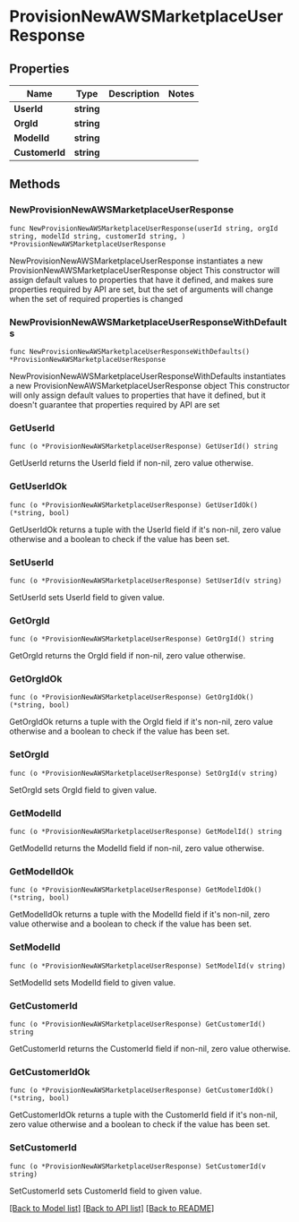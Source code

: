 # ProvisionNewAWSMarketplaceUserResponse

## Properties

Name | Type | Description | Notes
------------ | ------------- | ------------- | -------------
**UserId** | **string** |  | 
**OrgId** | **string** |  | 
**ModelId** | **string** |  | 
**CustomerId** | **string** |  | 

## Methods

### NewProvisionNewAWSMarketplaceUserResponse

`func NewProvisionNewAWSMarketplaceUserResponse(userId string, orgId string, modelId string, customerId string, ) *ProvisionNewAWSMarketplaceUserResponse`

NewProvisionNewAWSMarketplaceUserResponse instantiates a new ProvisionNewAWSMarketplaceUserResponse object
This constructor will assign default values to properties that have it defined,
and makes sure properties required by API are set, but the set of arguments
will change when the set of required properties is changed

### NewProvisionNewAWSMarketplaceUserResponseWithDefaults

`func NewProvisionNewAWSMarketplaceUserResponseWithDefaults() *ProvisionNewAWSMarketplaceUserResponse`

NewProvisionNewAWSMarketplaceUserResponseWithDefaults instantiates a new ProvisionNewAWSMarketplaceUserResponse object
This constructor will only assign default values to properties that have it defined,
but it doesn't guarantee that properties required by API are set

### GetUserId

`func (o *ProvisionNewAWSMarketplaceUserResponse) GetUserId() string`

GetUserId returns the UserId field if non-nil, zero value otherwise.

### GetUserIdOk

`func (o *ProvisionNewAWSMarketplaceUserResponse) GetUserIdOk() (*string, bool)`

GetUserIdOk returns a tuple with the UserId field if it's non-nil, zero value otherwise
and a boolean to check if the value has been set.

### SetUserId

`func (o *ProvisionNewAWSMarketplaceUserResponse) SetUserId(v string)`

SetUserId sets UserId field to given value.


### GetOrgId

`func (o *ProvisionNewAWSMarketplaceUserResponse) GetOrgId() string`

GetOrgId returns the OrgId field if non-nil, zero value otherwise.

### GetOrgIdOk

`func (o *ProvisionNewAWSMarketplaceUserResponse) GetOrgIdOk() (*string, bool)`

GetOrgIdOk returns a tuple with the OrgId field if it's non-nil, zero value otherwise
and a boolean to check if the value has been set.

### SetOrgId

`func (o *ProvisionNewAWSMarketplaceUserResponse) SetOrgId(v string)`

SetOrgId sets OrgId field to given value.


### GetModelId

`func (o *ProvisionNewAWSMarketplaceUserResponse) GetModelId() string`

GetModelId returns the ModelId field if non-nil, zero value otherwise.

### GetModelIdOk

`func (o *ProvisionNewAWSMarketplaceUserResponse) GetModelIdOk() (*string, bool)`

GetModelIdOk returns a tuple with the ModelId field if it's non-nil, zero value otherwise
and a boolean to check if the value has been set.

### SetModelId

`func (o *ProvisionNewAWSMarketplaceUserResponse) SetModelId(v string)`

SetModelId sets ModelId field to given value.


### GetCustomerId

`func (o *ProvisionNewAWSMarketplaceUserResponse) GetCustomerId() string`

GetCustomerId returns the CustomerId field if non-nil, zero value otherwise.

### GetCustomerIdOk

`func (o *ProvisionNewAWSMarketplaceUserResponse) GetCustomerIdOk() (*string, bool)`

GetCustomerIdOk returns a tuple with the CustomerId field if it's non-nil, zero value otherwise
and a boolean to check if the value has been set.

### SetCustomerId

`func (o *ProvisionNewAWSMarketplaceUserResponse) SetCustomerId(v string)`

SetCustomerId sets CustomerId field to given value.



[[Back to Model list]](../README.md#documentation-for-models) [[Back to API list]](../README.md#documentation-for-api-endpoints) [[Back to README]](../README.md)


